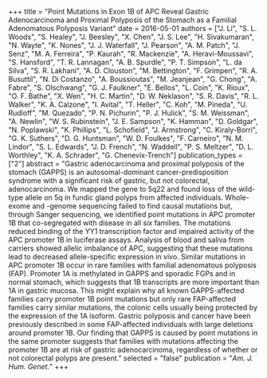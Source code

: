 +++
title = "Point Mutations in Exon 1B of APC Reveal Gastric Adenocarcinoma and Proximal Polyposis of the Stomach as a Familial Adenomatous Polyposis Variant"
date = 2016-05-01
authors = ["J. Li", "S. L. Woods", "S. Healey", "J. Beesley", "X. Chen", "J. S. Lee", "H. Sivakumaran", "N. Wayte", "K. Nones", "J. J. Waterfall", "J. Pearson", "A. M. Patch", "J. Senz", "M. A. Ferreira", "P. Kaurah", "R. Mackenzie", "A. Heravi-Moussavi", "S. Hansford", "T. R. Lannagan", "A. B. Spurdle", "P. T. Simpson", "L. da Silva", "S. R. Lakhani", "A. D. Clouston", "M. Bettington", "F. Grimpen", "R. A. Busuttil", "N. Di Costanzo", "A. Boussioutas", "M. Jeanjean", "G. Chong", "A. Fabre", "S. Olschwang", "G. J. Faulkner", "E. Bellos", "L. Coin", "K. Rioux", "O. F. Bathe", "X. Wen", "H. C. Martin", "D. W. Neklason", "S. R. Davis", "R. L. Walker", "K. A. Calzone", "I. Avital", "T. Heller", "C. Koh", "M. Pineda", "U. Rudloff", "M. Quezado", "P. N. Pichurin", "P. J. Hulick", "S. M. Weissman", "A. Newlin", "W. S. Rubinstein", "J. E. Sampson", "K. Hamman", "D. Goldgar", "N. Poplawski", "K. Phillips", "L. Schofield", "J. Armstrong", "C. Kiraly-Borri", "G. K. Suthers", "D. G. Huntsman", "W. D. Foulkes", "F. Carneiro", "N. M. Lindor", "S. L. Edwards", "J. D. French", "N. Waddell", "P. S. Meltzer", "D. L. Worthley", "K. A. Schrader", "G. Chenevix-Trench"]
publication_types = ["2"]
abstract = "Gastric adenocarcinoma and proximal polyposis of the stomach (GAPPS) is an autosomal-dominant cancer-predisposition syndrome with a significant risk of gastric, but not colorectal, adenocarcinoma. We mapped the gene to 5q22 and found loss of the wild-type allele on 5q in fundic gland polyps from affected individuals. Whole-exome and -genome sequencing failed to find causal mutations but, through Sanger sequencing, we identified point mutations in APC promoter 1B that co-segregated with disease in all six families. The mutations reduced binding of the YY1 transcription factor and impaired activity of the APC promoter 1B in luciferase assays. Analysis of blood and saliva from carriers showed allelic imbalance of APC, suggesting that these mutations lead to decreased allele-specific expression in vivo. Similar mutations in APC promoter 1B occur in rare families with familial adenomatous polyposis (FAP). Promoter 1A is methylated in GAPPS and sporadic FGPs and in normal stomach, which suggests that 1B transcripts are more important than 1A in gastric mucosa. This might explain why all known GAPPS-affected families carry promoter 1B point mutations but only rare FAP-affected families carry similar mutations, the colonic cells usually being protected by the expression of the 1A isoform. Gastric polyposis and cancer have been previously described in some FAP-affected individuals with large deletions around promoter 1B. Our finding that GAPPS is caused by point mutations in the same promoter suggests that families with mutations affecting the promoter 1B are at risk of gastric adenocarcinoma, regardless of whether or not colorectal polyps are present."
selected = "false"
publication = "*Am. J. Hum. Genet.*"
+++

